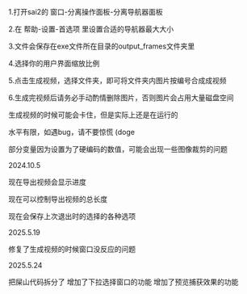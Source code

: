 1.打开sai2的 窗口-分离操作面板-分离导航器面板   

2.在 帮助-设置-首选项 里设置合适的导航器最大大小

3.文件会保存在exe文件所在目录的output_frames文件夹里

4.选择你的用户界面缩放比例

5.点击生成视频，选择文件夹，即可将文件夹内图片按编号合成成视频

6.生成完视频后请务必手动酌情删除图片，否则图片会占用大量磁盘空间

生成视频的时候可能会卡住，但是实际上还是在运行的

水平有限，如遇bug，请不要惊慌 (doge

部分变量因为设置为了硬编码的数值，可能会出现一些图像裁剪的问题

2024.10.5

现在导出视频会显示进度

现在可以控制导出视频的总长度

现在会保存上次退出时的选择的各种选项

2025.5.19

修复了生成视频的时候窗口没反应的问题

2025.5.24

把屎山代码拆分了
增加了下拉选择窗口的功能
增加了预览捕获效果的功能

